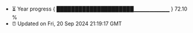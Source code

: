 - ⏳ Year progress { █████████████████████▁▁▁▁▁▁▁▁▁ } 72.10 %
- ⏰ Updated on Fri, 20 Sep 2024 21:19:17 GMT

